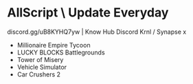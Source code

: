 # AllScript \\ Update Everyday
discord.gg/uB8KYHQ7yw | Know Hub Discord
Krnl / Synapse x

- Millionaire Empire Tycoon
- LUCKY BLOCKS Battlegrounds
- Tower of Misery
- Vehicle Simulator
- Car Crushers 2
